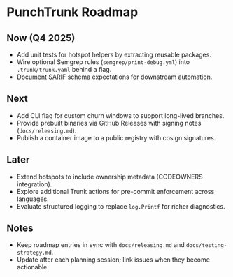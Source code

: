 # PunchTrunk Roadmap

## Now (Q4 2025)

- Add unit tests for hotspot helpers by extracting reusable packages.
- Wire optional Semgrep rules (`semgrep/print-debug.yml`) into `.trunk/trunk.yaml` behind a flag.
- Document SARIF schema expectations for downstream automation.

## Next

- Add CLI flag for custom churn windows to support long-lived branches.
- Provide prebuilt binaries via GitHub Releases with signing notes (`docs/releasing.md`).
- Publish a container image to a public registry with cosign signatures.

## Later

- Extend hotspots to include ownership metadata (CODEOWNERS integration).
- Explore additional Trunk actions for pre-commit enforcement across languages.
- Evaluate structured logging to replace `log.Printf` for richer diagnostics.

## Notes

- Keep roadmap entries in sync with `docs/releasing.md` and `docs/testing-strategy.md`.
- Update after each planning session; link issues when they become actionable.
